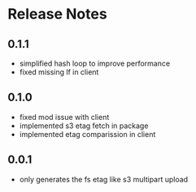 # Release Notes

## 0.1.1

* simplified hash loop to improve performance
* fixed missing lf in client

## 0.1.0

* fixed mod issue with client
* implemented s3 etag fetch in package
* implemented etag comparission in client

## 0.0.1

* only generates the fs etag like s3 multipart upload
